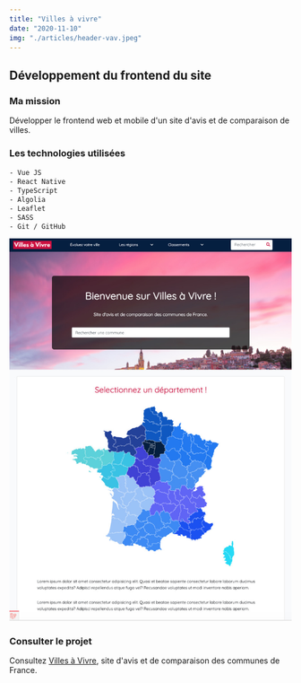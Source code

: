 ```yaml
---
title: "Villes à vivre"
date: "2020-11-10"
img: "./articles/header-vav.jpeg"
---
```


## Développement du frontend du site

### Ma mission

Développer le frontend web et mobile d'un site d'avis et de comparaison de villes.

### Les technologies utilisées

    - Vue JS
    - React Native
    - TypeScript
    - Algolia
    - Leaflet
    - SASS
    - Git / GitHub

![villes à vivre](./img-vav/accueil-vav.jpeg)

### Consulter le projet

Consultez [Villes à Vivre](https://www.villesavivre.fr/ "Consulter Villes à Vivre"), site d'avis et de comparaison des communes de France.
